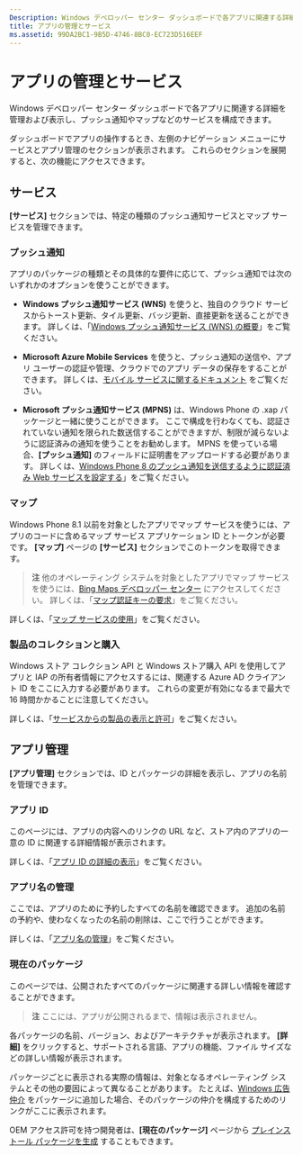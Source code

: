 ```yaml
---
Description: Windows デベロッパー センター ダッシュボードで各アプリに関連する詳細を管理および表示し、プッシュ通知やマップなどのサービスを構成できます。
title: アプリの管理とサービス
ms.assetid: 99DA2BC1-9B5D-4746-8BC0-EC723D516EEF
---
```


# アプリの管理とサービス

Windows デベロッパー センター ダッシュボードで各アプリに関連する詳細を管理および表示し、プッシュ通知やマップなどのサービスを構成できます。

ダッシュボードでアプリの操作するとき、左側のナビゲーション メニューにサービスとアプリ管理のセクションが表示されます。 これらのセクションを展開すると、次の機能にアクセスできます。

## サービス

**[サービス]** セクションでは、特定の種類のプッシュ通知サービスとマップ サービスを管理できます。

### プッシュ通知

アプリのパッケージの種類とその具体的な要件に応じて、プッシュ通知では次のいずれかのオプションを使うことができます。

-   **Windows プッシュ通知サービス (WNS)** を使うと、独自のクラウド サービスからトースト更新、タイル更新、バッジ更新、直接更新を送ることができます。 詳しくは、「[Windows プッシュ通知サービス (WNS) の概要](https://msdn.microsoft.com/library/windows/apps/mt187203)」をご覧ください。

-   **Microsoft Azure Mobile Services** を使うと、プッシュ通知の送信や、アプリ ユーザーの認証や管理、クラウドでのアプリ データの保存をすることができます。 詳しくは、[モバイル サービスに関するドキュメント](http://go.microsoft.com/fwlink/p/?LinkId=221116) をご覧ください。

-   **Microsoft プッシュ通知サービス (MPNS)** は、Windows Phone の .xap パッケージと一緒に使うことができます。 ここで構成を行わなくても、認証されていない通知を限られた数送信することができますが、制限が減らないように認証済みの通知を使うことをお勧めします。 MPNS を使っている場合、**[プッシュ通知]** のフィールドに証明書をアップロードする必要があります。 詳しくは、[Windows Phone 8 のプッシュ通知を送信するように認証済み Web サービスを設定する](http://go.microsoft.com/fwlink/p/?LinkId=528736)」をご覧ください。

### マップ

Windows Phone 8.1 以前を対象としたアプリでマップ サービスを使うには、アプリのコードに含めるマップ サービス アプリケーション ID とトークンが必要です。 **[マップ]** ページの **[サービス]** セクションでこのトークンを取得できます。

> **注**  他のオペレーティング システムを対象としたアプリでマップ サービスを使うには、[Bing Maps デベロッパー センター](http://go.microsoft.com/fwlink/p/?LinkId=614880) にアクセスしてください。 詳しくは、「[マップ認証キーの要求](https://msdn.microsoft.com/library/windows/apps/mt219694)」をご覧ください。

詳しくは、「[マップ サービスの使用](use-map-services.md)」をご覧ください。

### 製品のコレクションと購入

Windows ストア コレクション API と Windows ストア購入 API を使用してアプリと IAP の所有者情報にアクセスするには、関連する Azure AD クライアント ID をここに入力する必要があります。 これらの変更が有効になるまで最大で 16 時間かかることに注意してください。

詳しくは、「[サービスからの製品の表示と許可](https://msdn.microsoft.com/library/windows/apps/mt609002)」をご覧ください。

## アプリ管理

**[アプリ管理]** セクションでは、ID とパッケージの詳細を表示し、アプリの名前を管理できます。

### アプリ ID

このページには、アプリの内容へのリンクの URL など、ストア内のアプリの一意の ID に関連する詳細情報が表示されます。

詳しくは、「[アプリ ID の詳細の表示](view-app-identity-details.md)」をご覧ください。

### アプリ名の管理

ここでは、アプリのために予約したすべての名前を確認できます。 追加の名前の予約や、使わなくなったの名前の削除は、ここで行うことができます。

詳しくは、「[アプリ名の管理](manage-app-names.md)」をご覧ください。

### 現在のパッケージ

このページでは、公開されたすべてのパッケージに関連する詳しい情報を確認することができます。

> **注**  ここには、アプリが公開されるまで、情報は表示されません。

各パッケージの名前、バージョン、およびアーキテクチャが表示されます。 **[詳細]** をクリックすると、サポートされる言語、アプリの機能、ファイル サイズなどの詳しい情報が表示されます。

パッケージごとに表示される実際の情報は、対象となるオペレーティング システムとその他の要因によって異なることがあります。 たとえば、[Windows 広告仲介](https://msdn.microsoft.com/library/windows/apps/mt219691) をパッケージに追加した場合、そのパッケージの仲介を構成するためのリンクがここに表示されます。

OEM アクセス許可を持つ開発者は、**[現在のパッケージ]** ページから [プレインストール パッケージを生成](generate-preinstall-packages-for-oems.md) することもできます。

 

 






<!--HONumber=Mar16_HO1-->


